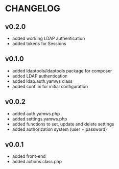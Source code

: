# CHANGELOG

## v0.2.0

- added working LDAP authentication
- added tokens for Sessions

## v0.1.0

- added ldaptools/ldaptools package for composer
- added LDAP authentication
- added ldap.auth.yamws class
- added conf.ini for initial configuration

## v0.0.2

- added auth.yamws.php
- added settings.yamws.php
- added functions to set, update and delete settings
- added authorization system (user + password)

## v0.0.1

- added front-end
- added actions.class.php

